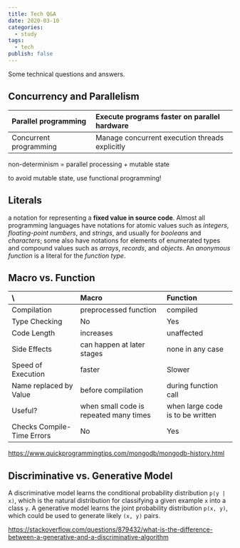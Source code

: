 ```yaml
---
title: Tech Q&A
date: 2020-03-10
categories:
  - study
tags:
  - tech
publish: false
---
```


Some technical questions and answers.

<!-- more -->

## Concurrency and Parallelism

| Parallel programming   | Execute programs faster on parallel hardware   |
| :--------------------- | :--------------------------------------------- |
| Concurrent programming | Manage concurrent execution threads explicitly |

non-determinism = parallel processing + mutable state

to avoid mutable state, use functional programming!

## Literals

a notation for representing a **fixed value in source code**. Almost all programming languages have notations for atomic values such as _integers_, _floating-point numbers_, and _strings_, and usually for _booleans_ and _characters_; some also have notations for elements of enumerated types and compound values such as _arrays_, _records_, and _objects_. An _anonymous function_ is a literal for the _function type_.

## Macro vs. Function

| \                          | Macro                                  | Function                         |
| :------------------------- | :------------------------------------- | :------------------------------- |
| Compilation                | preprocessed function                  | compiled                         |
| Type Checking              | No                                     | Yes                              |
| Code Length                | increases                              | unaffected                       |
| Side Effects               | can happen at later stages             | none in any case                 |
| Speed of Execution         | faster                                 | Slower                           |
| Name replaced by Value     | before compilation                     | during function call             |
| Useful?                    | when small code is repeated many times | when large code is to be written |
| Checks Compile-Time Errors | No                                     | Yes                              |

https://www.quickprogrammingtips.com/mongodb/mongodb-history.html

## Discriminative vs. Generative Model

A discriminative model learns the conditional probability distribution `p(y | x)`, which is the natural distribution for classifying a given example `x` into a class `y`. A generative model learns the joint probability distribution `p(x, y)`, which could be used to generate likely `(x, y)` pairs.

https://stackoverflow.com/questions/879432/what-is-the-difference-between-a-generative-and-a-discriminative-algorithm
